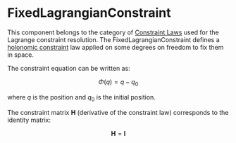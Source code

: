 FixedLagrangianConstraint
=========================

This component belongs to the category of [Constraint Laws](../../../../../simulation-principles/constraint/lagrange-constraint/#constraint-laws) used for the Lagrange constraint resolution.
The FixedLagrangianConstraint defines a [holonomic constraint](https://en.wikipedia.org/wiki/Holonomic_constraints) law applied on some degrees on freedom to fix them in space.

The constraint equation can be written as:

$$
\Phi(q) = q - q_0
$$

where $q$ is the position and $q_0$ is the initial position.

The constraint matrix $\mathbf{H}$ (derivative of the constraint law) corresponds to the identity matrix:

$$
\mathbf{H} = \mathbf{I} 
$$

